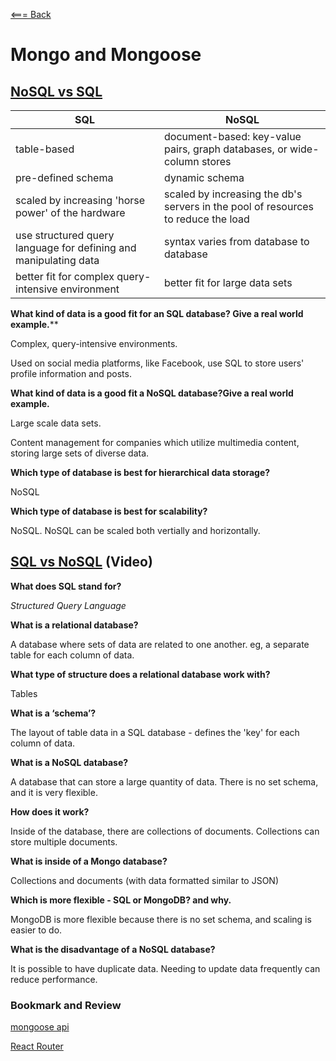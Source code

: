 [<=== Back](README.md)

# Mongo and Mongoose

## [NoSQL vs SQL](https://www.thegeekstuff.com/2014/01/sql-vs-nosql-db/?utm_source=tuicool)

| SQL | NoSQL |
| --- | ----- |
| table-based | document-based: key-value pairs, graph databases, or wide-column stores |
| pre-defined schema | dynamic schema |
| scaled by increasing 'horse power' of the hardware | scaled by increasing the db's servers in the pool of resources to reduce the load |
| use structured query language for defining and manipulating data | syntax varies from database to database |
| better fit for complex query-intensive environment | better fit for large data sets |

**What kind of data is a good fit for an SQL database? Give a real world example.****

Complex, query-intensive environments.

Used on social media platforms, like Facebook, use SQL to store users' profile information and posts.

**What kind of data is a good fit a NoSQL database?Give a real world example.**

Large scale data sets.

Content management for companies which utilize multimedia content, storing large sets of diverse data.

**Which type of database is best for hierarchical data storage?**

NoSQL

**Which type of database is best for scalability?**

NoSQL. NoSQL can be scaled both vertially and horizontally.

## [SQL vs NoSQL](https://www.youtube.com/watch?v=ZS_kXvOeQ5Y) (Video)

**What does SQL stand for?**

*Structured Query Language*

**What is a relational database?**

A database where sets of data are related to one another. eg, a separate table for each column of data.

**What type of structure does a relational database work with?**

Tables

**What is a ‘schema’?**

The layout of table data in a SQL database - defines the 'key' for each column of data.

**What is a NoSQL database?**

A database that can store a large quantity of data. There is no set schema, and it is very flexible. 

**How does it work?**

Inside of the database, there are collections of documents. Collections can store multiple documents. 

**What is inside of a Mongo database?**

Collections and documents (with data formatted similar to JSON)

**Which is more flexible - SQL or MongoDB? and why.**

MongoDB is more flexible because there is no set schema, and scaling is easier to do.

**What is the disadvantage of a NoSQL database?**

It is possible to have duplicate data. Needing to update data frequently can reduce performance. 

### Bookmark and Review

[mongoose api](https://mongoosejs.com/docs/api.html#Model)

[React Router](https://v5.reactrouter.com/web/api/BrowserRouter)